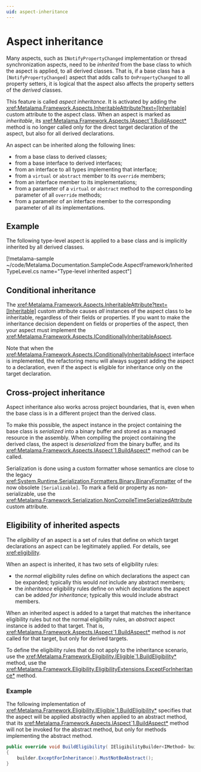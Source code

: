 ```yaml
---
uid: aspect-inheritance
---
```


# Aspect inheritance

Many aspects, such as `INotifyPropertyChanged` implementation or thread synchronization aspects, need to be _inherited_ from the base class to which the aspect is applied, to all derived classes. That is, if a base class has a `[NotifyPropertyChanged]` aspect that adds calls to `OnPropertyChanged` to all property setters, it is logical that the aspect also affects the property setters of the _derived_ classes.

This feature is called _aspect inheritance_. It is activated by adding the <xref:Metalama.Framework.Aspects.InheritableAttribute?text=[Inheritable]> custom attribute to the aspect class. When an aspect is marked as _inheritable_, its <xref:Metalama.Framework.Aspects.IAspect`1.BuildAspect*> method is no longer called only for the direct target declaration of the aspect, but also for all derived declarations.

An aspect can be inherited along the following lines:

* from a base class to derived classes;
* from a base interface to derived interfaces;
* from an interface to all types implementing that interface;
* from a `virtual` or `abstract` member to its `override` members;
* from an interface member to its implementations;
* from a parameter of a `virtual` or `abstract` method to the corresponding parameter of all `override` methods;
* from a parameter of an interface member to the corresponding parameter of all its implementations.

## Example

The following type-level aspect is applied to a base class and is implicitly inherited by all derived classes.

[!metalama-sample ~/code/Metalama.Documentation.SampleCode.AspectFramework/InheritedTypeLevel.cs name="Type-level inherited aspect"]


## Conditional inheritance

The <xref:Metalama.Framework.Aspects.InheritableAttribute?text=[Inheritable]> custom attribute causes _all_ instances of the aspect class to be inheritable, regardless of their fields or properties. If you want to make the inheritance decision dependent on fields or properties of the aspect, then your aspect must implement the <xref:Metalama.Framework.Aspects.IConditionallyInheritableAspect>.

Note that when the <xref:Metalama.Framework.Aspects.IConditionallyInheritableAspect> interface is implemented, the refactoring menu will always suggest adding the aspect to a declaration, even if the aspect is eligible for inheritance only on the target declaration.

## Cross-project inheritance

Aspect inheritance also works across project boundaries, that is, even when the base class is in a different project than the derived class.

To make this possible, the aspect instance in the project containing the base class is _serialized_ into a binary buffer and stored as a managed resource in the assembly. When compiling the project containing the derived class, the aspect is _deserialized_ from the binary buffer, and its <xref:Metalama.Framework.Aspects.IAspect`1.BuildAspect*> method can be called.

Serialization is done using a custom formatter whose semantics are close to the legacy <xref:System.Runtime.Serialization.Formatters.Binary.BinaryFormatter> of the now obsolete `[Serializable]`. To mark a field or property as non-serializable, use the <xref:Metalama.Framework.Serialization.NonCompileTimeSerializedAttribute> custom attribute.

## Eligibility of inherited aspects

The _eligibility_ of an aspect is a set of rules that define on which target declarations an aspect can be legitimately applied. For details, see <xref:eligibility>.

When an aspect is inherited, it has two sets of eligibility rules:
* the _normal_ eligibility rules define on which declarations the aspect can be expanded; typically this would _not_ include any abstract members;
* the _inheritance_ eligibility rules define on which declarations the aspect can be added _for inheritance_; typically this would include abstract members.

When an inherited aspect is added to a target that matches the inheritance eligibility rules but not the normal eligibility rules, an _abstract_ aspect instance is added to that target. That is, <xref:Metalama.Framework.Aspects.IAspect`1.BuildAspect*> method is _not_ called for that target, but only for derived targets.

To define the eligibility rules that do not apply to the inheritance scenario, use the <xref:Metalama.Framework.Eligibility.IEligible`1.BuildEligibility*> method, use the <xref:Metalama.Framework.Eligibility.EligibilityExtensions.ExceptForInheritance*> method.

### Example

The following implementation of <xref:Metalama.Framework.Eligibility.IEligible`1.BuildEligibility*> specifies that the aspect will be applied abstractly when applied to an abstract method, that its <xref:Metalama.Framework.Aspects.IAspect`1.BuildAspect*> method will not be invoked for the abstract method, but only for methods implementing the abstract method.

```cs
public override void BuildEligibility( IEligibilityBuilder<IMethod> builder )
{
    builder.ExceptForInheritance().MustNotBeAbstract();
}
```

